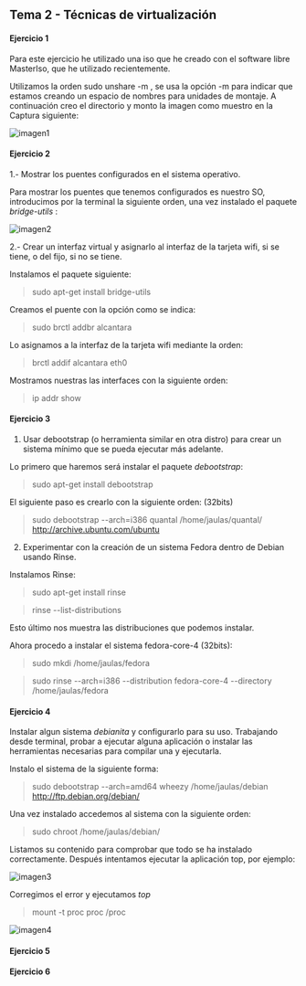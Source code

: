 ## Tema 2 - Técnicas de virtualización ##


#### Ejercicio 1 ####

Para este ejercicio he utilizado una iso que he creado con el software libre MasterIso, que he utilizado recientemente.


Utilizamos la orden sudo unshare -m <directorio>, se usa la opción -m para indicar que estamos creando un espacio de 
nombres para unidades de montaje. A continuación creo el directorio y monto la imagen como muestro en la Captura siguiente:

![imagen1](https://dl.dropbox.com/s/80fff2m1vpoz56m/Captura%20de%20pantalla%20de%202013-10-25%2010%3A11%3A06.png)


#### Ejercicio 2 ####

1.- Mostrar los puentes configurados en el sistema operativo.

Para mostrar los puentes que tenemos configurados es nuestro SO, introducimos por la terminal la siguiente orden, una vez
instalado el paquete *bridge-utils* :


![imagen2](https://dl.dropbox.com/s/idg5lsm5dbaqugh/Captura%20de%20pantalla%20de%202013-10-25%2010%3A58%3A15.png)


2.- Crear un interfaz virtual y asignarlo al interfaz de la tarjeta wifi, si se tiene, o del fijo, si no se tiene.

Instalamos el paquete siguiente:

> sudo apt-get install bridge-utils

Creamos el puente con la opción como se indica:

> sudo brctl addbr alcantara

Lo asignamos a la interfaz de la tarjeta wifi mediante la orden:

> brctl addif alcantara eth0

Mostramos nuestras las interfaces con la siguiente orden:

> ip addr show


#### Ejercicio 3 ####

1. Usar debootstrap (o herramienta similar en otra distro) para crear un sistema mínimo que se pueda ejecutar más 
adelante.

Lo primero que haremos será instalar el paquete *debootstrap*:

> sudo apt-get install debootstrap

El siguiente paso es crearlo con la siguiente orden: (32bits)

> sudo debootstrap --arch=i386 quantal /home/jaulas/quantal/ http://archive.ubuntu.com/ubuntu


2. Experimentar con la creación de un sistema Fedora dentro de Debian usando Rinse.

Instalamos Rinse:

> sudo apt-get install rinse

> rinse --list-distributions

Esto último nos muestra las distribuciones que podemos instalar.

Ahora procedo a instalar el sistema fedora-core-4 (32bits):

> sudo mkdi /home/jaulas/fedora

> sudo rinse --arch=i386 --distribution fedora-core-4 --directory /home/jaulas/fedora


#### Ejercicio 4 ####

Instalar algun sistema *debianita* y configurarlo para su uso. Trabajando desde terminal, probar a ejecutar alguna 
aplicación  o instalar las herramientas necesarias para compilar una y ejecutarla.

Instalo el sistema de la siguiente forma:

> sudo debootstrap --arch=amd64 wheezy /home/jaulas/debian http://ftp.debian.org/debian/

Una vez instalado accedemos al sistema con la siguiente orden:

> sudo chroot /home/jaulas/debian/

Listamos su contenido para comprobar que todo se ha instalado correctamente. Después intentamos ejecutar la aplicación
top, por ejemplo:

![imagen3](https://dl.dropbox.com/s/c8qmpbp5u5qj4bt/Captura%20de%20pantalla%20de%202013-11-04%2012%3A56%3A56.png)

Corregimos el error y ejecutamos *top*

> mount -t proc proc /proc

![imagen4](https://dl.dropbox.com/s/du94low4zg0kwfq/Captura%20de%20pantalla%20de%202013-11-04%2013%3A02%3A16.png)

#### Ejercicio 5 ####


#### Ejercicio 6 ####


